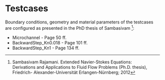 # Testcases 

Boundary conditions, geometry and material parameters of the testcases are configured as presented in the PhD thesis of Sambasivam [^4]:
* Microchannel - Page 50 ff.
* BackwardStep_Kn0.018 - Page 101 ff.
* BackwardStep_Kn1 - Page 134 ff.


[^4]: Sambasivam Rajamani. Extended Navier-Stokes Equations:  
Derivations and Applications to Fluid Flow Problems (Ph.D. thesis), Friedrich-
Alexander-Universität Erlangen-Nürnberg; 2012

